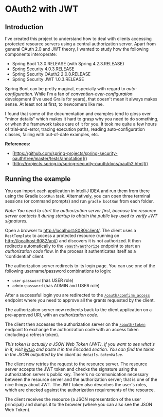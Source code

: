 # OAuth2 with JWT

## Introduction
I've created this project to understand how to deal with clients accessing protected resource servers using a central authorization server. Apart from general OAuth 2.0 and JWT theory, I wanted to study how the following components interoperate:

- Spring Boot 1.3.0.RELEASE (with Spring 4.2.3.RELEASE)
- Spring Security 4.0.3.RELEASE
- Spring Security OAuth2 2.0.8.RELEASE
- Spring Security JWT 1.0.3.RELEASE

Spring Boot can be pretty magical, especially with regard to *auto-configuration*. While I'm a fan of *convention-over-configuration* development (I've used Grails for years), that doesn't mean it always makes sense. At least not at first, to newcomers like me.

I found that some of the documentation and examples tend to gloss over "minor details" which makes it hard to grasp why you need to do something, or when the framework takes care of it for you. It took me quite a few hours of trial-and-error, tracing execution paths, reading auto-configuration classes, failing with out-of-date examples, etc.

**References:**

- [https://github.com/spring-projects/spring-security-oauth/tree/master/tests/annotation]()
- [http://projects.spring.io/spring-security-oauth/docs/oauth2.html]()


## Running the example

You can import each application in IntelliJ IDEA and run them from there using the Gradle `bootRun` task. Alternatively, you can open three terminal sessions (or command prompts) and run `gradle bootRun` from each folder. 

*Note: You need to start the authorization server first, because the resource server contacts it during startup to obtain the public key used to verify JWT signatures.*

Open a browser to [http://localhost:8080/client/](). The client uses a `RestTemplate` to access a protected resource (running on [http://localhost:8082/api/]()) and discovers it is not authorized. It then redirects automatically to the [`/oauth/authorize`](http://localhost:8081/oauth/authorize) endpoint to start an *authorization code* flow. In the process it authenticates itself as a 'confidential' client. 

The authorization server redirects to its login page. You can use one of the following username/password combinations to login:

- `user:password` (has USER role)
- `admin:password` (has ADMIN and USER role)

After a successful login you are redirected to the [`/oauth/confirm_access`](http://localhost:8081/oauth/confirm_access) endpoint where you need to approve all the grants requested by the client.

The authorization server now redirects back to the client application on a pre-approved URI, with an *authorization code*. 

The client then accesses the authorization server on the [`/oauth/token`](http://localhost:8081/oauth/token) endpoint to exchange the authorization code with an access token (including a refresh token). 

*This token is actually a JSON Web Token (JWT). If you want to see what's in it, visit [jwt.io](http://jwt.io/) and paste it in the Encoded section. You can find the token in the JSON outputted by the client as `details.tokenValue`.*

The client now retries the request to the resource server. The resource server accepts the JWT token and checks the signature using the authorization server's public key. There's no communication necessary between the resource server and the authorization server; that is one of the nice things about JWT. The JWT token also describes the user's roles, which are checked against the authorization requirements of the resource.

The client receives the resource (a JSON representation of the user principal) and dumps it to the browser (where you can also see the JSON Web Token).
